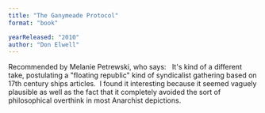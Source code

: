 ```yaml
---
title: "The Ganymeade Protocol"
format: "book"

yearReleased: "2010"
author: "Don Elwell"
---
```

Recommended by Melanie Petrewski, who says:
 
 It's kind of a different  take, postulating a "floating republic" kind of syndicalist gathering based on  17th century ships articles.  I found it interesting because it seemed vaguely  plausible as well as the fact that it completely avoided the sort of  philosophical overthink in most Anarchist depictions.